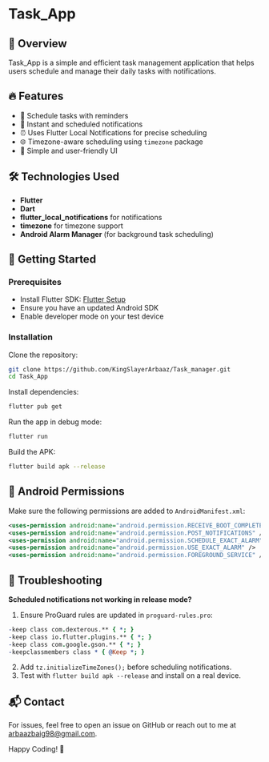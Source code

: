 # Task_App

## 📌 Overview
Task_App is a simple and efficient task management application that helps users schedule and manage their daily tasks with notifications.

## 🔥 Features
- 📅 Schedule tasks with reminders
- 🔔 Instant and scheduled notifications
- ⏰ Uses Flutter Local Notifications for precise scheduling
- 🌐 Timezone-aware scheduling using `timezone` package
- 🎨 Simple and user-friendly UI

## 🛠️ Technologies Used
- **Flutter**
- **Dart**
- **flutter_local_notifications** for notifications
- **timezone** for timezone support
- **Android Alarm Manager** (for background task scheduling)

## 🚀 Getting Started

### Prerequisites
- Install Flutter SDK: [Flutter Setup](https://flutter.dev/docs/get-started/install)
- Ensure you have an updated Android SDK
- Enable developer mode on your test device

### Installation
Clone the repository:
```sh
git clone https://github.com/KingSlayerArbaaz/Task_manager.git
cd Task_App
```
Install dependencies:
```sh
flutter pub get
```
Run the app in debug mode:
```sh
flutter run
```
Build the APK:
```sh
flutter build apk --release
```

## 📜 Android Permissions
Make sure the following permissions are added to `AndroidManifest.xml`:
```xml
<uses-permission android:name="android.permission.RECEIVE_BOOT_COMPLETED" />
<uses-permission android:name="android.permission.POST_NOTIFICATIONS" />
<uses-permission android:name="android.permission.SCHEDULE_EXACT_ALARM" />
<uses-permission android:name="android.permission.USE_EXACT_ALARM" />
<uses-permission android:name="android.permission.FOREGROUND_SERVICE" />
```

## 🚨 Troubleshooting
**Scheduled notifications not working in release mode?**
1. Ensure ProGuard rules are updated in `proguard-rules.pro`:
```prolog
-keep class com.dexterous.** { *; }
-keep class io.flutter.plugins.** { *; }
-keep class com.google.gson.** { *; }
-keepclassmembers class * { @Keep *; }
```
2. Add `tz.initializeTimeZones();` before scheduling notifications.
3. Test with `flutter build apk --release` and install on a real device.

## 📬 Contact
For issues, feel free to open an issue on GitHub or reach out to me at arbaazbaig98@gmail.com.

Happy Coding! 🚀

